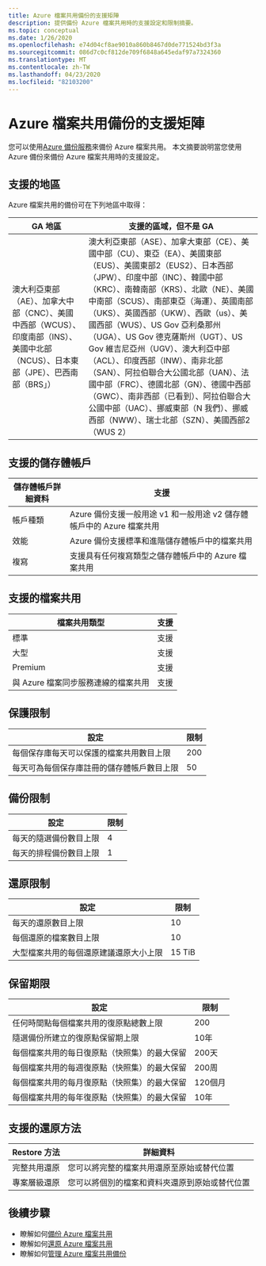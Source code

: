 ```yaml
---
title: Azure 檔案共用備份的支援矩陣
description: 提供備份 Azure 檔案共用時的支援設定和限制摘要。
ms.topic: conceptual
ms.date: 1/26/2020
ms.openlocfilehash: e74d04cf8ae9010a860b8467d0de771524bd3f3a
ms.sourcegitcommit: 086d7c0cf812de709f6848a645edaf97a7324360
ms.translationtype: MT
ms.contentlocale: zh-TW
ms.lasthandoff: 04/23/2020
ms.locfileid: "82103200"
---
```

# <a name="support-matrix-for-azure-file-share-backup"></a>Azure 檔案共用備份的支援矩陣

您可以使用[Azure 備份服務](https://docs.microsoft.com/azure/backup/backup-overview)來備份 Azure 檔案共用。 本文摘要說明當您使用 Azure 備份來備份 Azure 檔案共用時的支援設定。

## <a name="supported-geos"></a>支援的地區

Azure 檔案共用的備份可在下列地區中取得：

| GA 地區 | 支援的區域，但不是 GA                                                      |
| ------------------------------------------------------------ | ------------------------------------------------------------ |
| 澳大利亞東部（AE）、加拿大中部（CNC）、美國中西部（WCUS）、印度南部（INS）、美國中北部（NCUS）、日本東部（JPE）、巴西南部（BRS」）                                                     |澳大利亞東部（ASE）、加拿大東部（CE）、美國中部（CU）、東亞（EA）、美國東部（EUS）、美國東部2（EUS2）、日本西部（JPW）、印度中部（INC）、韓國中部（KRC）、南韓南部（KRS）、北歐（NE）、美國中南部（SCUS）、南部東亞（海運）、英國南部（UKS）、英國西部（UKW）、西歐（us）、美國西部（WUS）、US Gov 亞利桑那州（UGA）、US Gov 德克薩斯州（UGT）、US Gov 維吉尼亞州（UGV）、澳大利亞中部（ACL）、印度西部（INW）、南非北部（SAN）、阿拉伯聯合大公國北部（UAN）、法國中部（FRC）、德國北部（GN）、德國中西部（GWC）、南非西部（已看到）、阿拉伯聯合大公國中部（UAC）、挪威東部（N 我們）、挪威西部（NWW）、瑞士北部（SZN）、美國西部2（WUS 2）             |

## <a name="supported-storage-accounts"></a>支援的儲存體帳戶

| 儲存體帳戶詳細資料 | 支援                                                      |
| ------------------------ | ------------------------------------------------------------ |
| 帳戶種類            | Azure 備份支援一般用途 v1 和一般用途 v2 儲存體帳戶中的 Azure 檔案共用 |
| 效能              | Azure 備份支援標準和進階儲存體帳戶中的檔案共用 |
| 複寫              | 支援具有任何複寫類型之儲存體帳戶中的 Azure 檔案共用 |

## <a name="supported-file-shares"></a>支援的檔案共用

| 檔案共用類型                                   | 支援   |
| -------------------------------------------------- | --------- |
| 標準                                           | 支援 |
| 大型                                              | 支援 |
| Premium                                            | 支援 |
| 與 Azure 檔案同步服務連線的檔案共用 | 支援 |

## <a name="protection-limits"></a>保護限制

| 設定                                                      | 限制 |
| ------------------------------------------------------------ | ----- |
| 每個保存庫每天可以保護的檔案共用數目上限 | 200   |
| 每天可為每個保存庫註冊的儲存體帳戶數目上限 | 50    |

## <a name="backup-limits"></a>備份限制

| 設定                                      | 限制 |
| -------------------------------------------- | ----- |
| 每天的隨選備份數目上限 | 4     |
| 每天的排程備份數目上限 | 1     |

## <a name="restore-limits"></a>還原限制

| 設定                                                      | 限制   |
| ------------------------------------------------------------ | ------- |
| 每天的還原數目上限                           | 10      |
| 每個還原的檔案數目上限                         | 10      |
| 大型檔案共用的每個還原建議還原大小上限 | 15 TiB |

## <a name="retention-limits"></a>保留期限

| 設定                                                      | 限制    |
| ------------------------------------------------------------ | -------- |
| 任何時間點每個檔案共用的復原點總數上限 | 200      |
| 隨選備份所建立的復原點保留期上限 | 10年 |
| 每個檔案共用的每日復原點（快照集）的最大保留| 200天 |
| 每個檔案共用的每週復原點（快照集）的最大保留 | 200周 |
| 每個檔案共用的每月復原點（快照集）的最大保留 | 120個月 |
| 每個檔案共用的每年復原點（快照集）的最大保留 | 10年 |

## <a name="supported-restore-methods"></a>支援的還原方法

| Restore 方法     | 詳細資料                                                      |
| ------------------ | ------------------------------------------------------------ |
| 完整共用還原 | 您可以將完整的檔案共用還原至原始或替代位置 |
| 專案層級還原 | 您可以將個別的檔案和資料夾還原到原始或替代位置 |

## <a name="next-steps"></a>後續步驟

* 瞭解如何[備份 Azure 檔案共用](backup-afs.md)
* 瞭解如何[還原 Azure 檔案共用](restore-afs.md)
* 瞭解如何[管理 Azure 檔案共用備份](manage-afs-backup.md)
